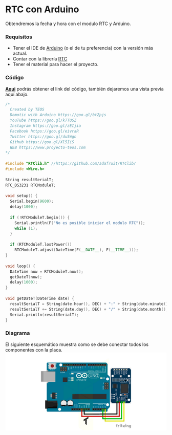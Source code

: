# RTC con Arduino
Obtendremos la fecha y hora con el modulo RTC y Arduino.

### Requisitos
- Tener el IDE de [Arduino](https://www.arduino.cc/en/Main/Software) (o el de tu preferencia) con la versión más actual. 
- Contar con la librería [RTC](https://github.com/adafruit/RTClib/) 
- Tener el material para hacer el proyecto.

### Código
**[Aqui](https://github.com/proyectoTEOS/RTC-con-Arduino/blob/master/RTC-con-Arduino.ino)** podrás obtener el link del código, también dejaremos
una vista previa aquí abajo.

```c++
/*
  Created by TEOS
  Domotic with Arduino https://goo.gl/btZpjs
  YouTube https://goo.gl/k7TUSZ
  Instagram https://goo.gl/zEIjia
  Facebook https://goo.gl/eivraR
  Twitter https://goo.gl/du5Wgn
  Github https://goo.gl/Xl5IiS
  WEB https://www.proyecto-teos.com
*/

#include "RTClib.h" //https://github.com/adafruit/RTClib/
#include <Wire.h>

String resultSerialT;
RTC_DS3231 RTCModuleT;

void setup() {
  Serial.begin(9600);
  delay(1000);

  if (!RTCModuleT.begin()) {
    Serial.println(F("No es posible iniciar el modulo RTC"));
    while (1);
  }

  if (RTCModuleT.lostPower())
    RTCModuleT.adjust(DateTime(F(__DATE__), F(__TIME__)));
}

void loop() {
  DateTime now = RTCModuleT.now();
  getDateT(now);
  delay(1000);
}

void getDateT(DateTime date) {
  resultSerialT = String(date.hour(), DEC) + ":" + String(date.minute(), DEC) + ":" + String(date.second(), DEC) + " | ";
  resultSerialT += String(date.day(), DEC) + "/" + String(date.month(), DEC) + "/" + String(date.year(), DEC);
  Serial.println(resultSerialT);
}
```

### Diagrama
El siguiente esquemático muestra como se debe conectar todos los componentes con la placa.
![](https://github.com/proyectoTEOS/RTC-con-Arduino/blob/master/rtc-con-arduino-5.jpg)
